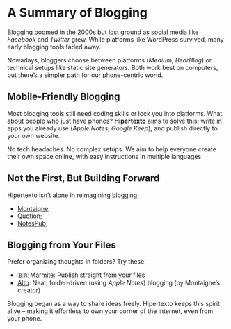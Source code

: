 # A Summary of Blogging  
Blogging boomed in the 2000s but lost ground as social media like *Facebook* and *Twitter* grew. While platforms like WordPress survived, many early blogging tools faded away.  

Nowadays, bloggers choose between platforms (*Medium*, *BearBlog*) or technical setups like static site generators. Both work best on computers, but there’s a simpler path for our phone-centric world.  

## Mobile-Friendly Blogging  
Most blogging tools still need coding skills or lock you into platforms. What about people who just have phones? **Hipertexto** aims to solve this: write in apps you already use (*Apple Notes*, *Google Keep*), and publish directly to your own website.

No tech headaches. No complex setups. We aim to help everyone create their own space online, with easy instructions in multiple languages.  

## Not the First, But Building Forward  
Hipertexto isn’t alone in reimagining blogging:  
- [Montaigne](https://montaigne.io); 
- [Quotion](https://quotion.co);
- [NotesPub](https://notespub.com); 

## Blogging from Your Files  
Prefer organizing thoughts in folders? Try these:  
- 🇧🇷 [Marmite](https://github.com/rochacbruno/marmite): Publish straight from your files  
- [Alto](https://alto.so): Neat, folder-driven (using *Apple Notes*) blogging (by Montaigne’s creator)  

Blogging began as a way to share ideas freely. Hipertexto keeps this spirit alive – making it effortless to own your corner of the internet, even from your phone.
